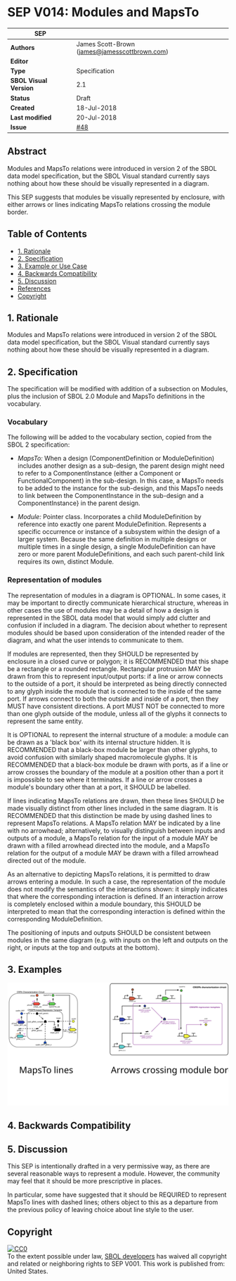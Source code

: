 # SEP V014: Modules and MapsTo

| SEP | |
| --- | --- |
| **Authors** | James Scott-Brown (james@jamesscottbrown.com) |
| **Editor** |  |
| **Type** | Specification |
| **SBOL Visual Version** | 2.1 |
| **Status** | Draft |
| **Created** | 18-Jul-2018 |
| **Last modified** | 20-Jul-2018 |
| **Issue**         | [#48](https://github.com/SynBioDex/SBOL-visual/issues/48) |


## Abstract

Modules and MapsTo relations were introduced in version 2 of the SBOL data model specification, but the SBOL Visual standard currently says nothing about how these should be visually represented in a diagram. 

This SEP suggests that modules be visually represented by enclosure, with either arrows or lines indicating MapsTo relations crossing the module border.


## Table of Contents  <remove TOC if SEP is rather short>
- [1. Rationale](#rationale) 
- [2. Specification](#specification)
- [3. Example or Use Case](#example)
- [4. Backwards Compatibility](#compatibility)
- [5. Discussion](#discussion)
- [References](#references)
- [Copyright](#copyright)

## 1. Rationale <a name="rationale"></a>

Modules and MapsTo relations were introduced in version 2 of the SBOL data model specification, but the SBOL Visual standard currently says nothing about how these should be visually represented in a diagram.

## 2. Specification <a name="specification"></a>

The specification will be modified with addition of a subsection on Modules, plus the inclusion of SBOL 2.0 Module and MapsTo definitions in the vocabulary.

### Vocabulary

The following will be added to the vocabulary section, copied from the SBOL 2 specification:

* _MapsTo:_ When a design (ComponentDefinition or ModuleDefinition) includes another design as a sub-design, the parent design might need to refer to a ComponentInstance (either a Component or FunctionalComponent) in the sub-design.
In this case, a MapsTo needs to be added to the instance for the sub-design, and this MapsTo needs to link between the ComponentInstance in the sub-design and a ComponentInstance} in the parent design.

* _Module:_ Pointer class. Incorporates a child ModuleDefinition by reference into exactly one parent ModuleDefinition. Represents a specific occurrence or instance of a subsystem within the design of a larger system. Because the same definition in multiple designs or multiple times in a single design, a single ModuleDefinition can have zero or more parent ModuleDefinitions, and each such parent-child link requires its own, distinct Module.


### Representation of modules 

The representation of modules in a diagram is OPTIONAL. In some cases, it may be important to directly communicate hierarchical structure, whereas in other cases the use of modules may be a detail of how a design is represented in the SBOL data model that would simply add clutter and confusion if included in a diagram. The decision about whether to represent modules should be based upon consideration of the intended reader of the diagram, and what the user intends to communicate to them.

If modules are represented, then they SHOULD be represented by enclosure in a closed curve or polygon; it is RECOMMENDED that this shape be a rectangle or a rounded rectangle. Rectangular protrusion MAY be drawn from this to represent input/output ports: if a line or arrow connects to the outside of a port, it should be interpreted as being directly connected to any glyph inside the module that is connected to the inside of the same port. If arrows connect to both the outside and inside of a port, then they MUST have consistent directions. A port MUST NOT be connected to more than one glyph outside of the module, unless all of the glyphs it connects to represent the same entity.

It is OPTIONAL to represent the internal structure of a module: a module can be drawn as a 'black box' with its internal structure hidden. It is RECOMMENDED that a black-box module be larger than other glyphs, to avoid confusion with similarly shaped macromolecule glyphs. It is RECOMMENDED that a black-box module be drawn with ports, as if a line or arrow crosses the boundary of the module at a position other than a port it is impossible to see where it terminates. If a line or arrow crosses a module's boundary other than at a port, it SHOULD be labelled.

If lines indicating MapsTo relations are drawn, then these lines SHOULD be made visually distinct from other lines included in the same diagram. It is RECOMMENDED that this distinction be made by using dashed lines to represent MapsTo relations.
A MapsTo relation MAY be indicated by a line with no arrowhead; alternatively, to visually distinguish between inputs and outputs of a module, a MapsTo relation for the input of a module MAY be drawn with a filled arrowhead directed into the module, and a MapsTo relation for the output of a module MAY be drawn with a filled arrowhead directed out of the module.

As an alternative to depicting MapsTo relations, it is permitted to draw arrows entering a module.
In such a case, the representation of the module does not modify the semantics of the interactions shown: it simply indicates that where the corresponding interaction is defined.
If an interaction arrow is completely enclosed within a module boundary, this SHOULD be interpreted to mean that the corresponding interaction is defined within the corresponding ModuleDefinition.

The positioning of inputs and outputs SHOULD be consistent between modules in the same diagram (e.g. with inputs on the left and outputs on the right, or inputs at the top and outputs at the bottom).


## 3. Examples <a name='example'></a>

![Two permitted ways to presenting a module: by explicitly representing MapsTo relations with dashed lines, or by drawing arrows crossing a module's border.](SEP_V014-example.svg)

## 4. Backwards Compatibility <a name='compatibility'></a>



## 5. Discussion <a name='discussion'></a>

This SEP is intentionally drafted in a very permissive way, as there are several reasonable ways to represent a module. However, the community may feel that it should be more prescriptive in places.

In particular, some have suggested that it should be REQUIRED to represent MapsTo lines with dashed lines; others object to this as a departure from the previous policy of leaving choice about line style to the user. 


## Copyright <a name='copyright'></a>

<p xmlns:dct="http://purl.org/dc/terms/" xmlns:vcard="http://www.w3.org/2001/vcard-rdf/3.0#">
  <a rel="license"
     href="http://creativecommons.org/publicdomain/zero/1.0/">
    <img src="http://i.creativecommons.org/p/zero/1.0/88x31.png" style="border-style: none;" alt="CC0" />
  </a>
  <br />
  To the extent possible under law,
  <a rel="dct:publisher"
     href="sbolstandard.org">
    <span property="dct:title">SBOL developers</span></a>
  has waived all copyright and related or neighboring rights to
  <span property="dct:title">SEP V001</span>.
This work is published from:
<span property="vcard:Country" datatype="dct:ISO3166"
      content="US" about="sbolstandard.org">
  United States</span>.
</p>